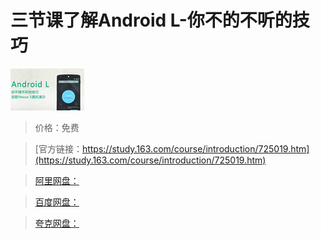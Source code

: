 # 三节课了解Android L-你不的不听的技巧

![img](../../../assets/study163/free/6608235307237580645.jpg)

> 价格：免费

> [官方链接：https://study.163.com/course/introduction/725019.htm](https://study.163.com/course/introduction/725019.htm)

> [阿里网盘：]()

> [百度网盘：]()

> [夸克网盘：]()
